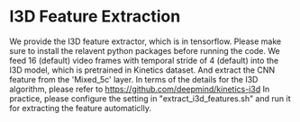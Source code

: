 # I3D Feature Extraction
We provide the I3D feature extractor, which is in tensorflow. Please make sure to install the relavent python packages before running the code.
We feed 16 (default) video frames with temporal stride of 4 (default) into the I3D model, which is pretrained in Kinetics dataset. And extract the CNN feature from the 'Mixed_5c' layer. In terms of the details for the I3D algorithm, please refer to https://github.com/deepmind/kinetics-i3d
In practice, please configure the setting in "extract_i3d_features.sh" and run it for extracting the feature automaticlly. 
